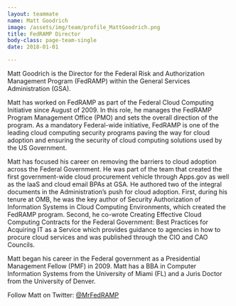 ```yaml
---
layout: teammate
name: Matt Goodrich
image: /assets/img/team/profile_MattGoodrich.png
title: FedRAMP Director
body-class: page-team-single
date: 2018-01-01

---
```

Matt Goodrich is the Director for the Federal Risk and Authorization Management Program (FedRAMP) within the General Services Administration (GSA).

Matt has worked on FedRAMP as part of the Federal Cloud Computing Initiative since August of 2009. In this role, he manages the FedRAMP Program Management Office (PMO) and sets the overall direction of the program. As a mandatory Federal-wide initiative, FedRAMP is one of the leading cloud computing security programs paving the way for cloud adoption and ensuring the security of cloud computing solutions used by the US Government.

Matt has focused his career on removing the barriers to cloud adoption across the Federal Government. He was part of the team that created the first government-wide cloud procurement vehicle through Apps.gov as well as the IaaS and cloud email BPAs at GSA. He authored two of the integral documents in the Administration’s push for cloud adoption. First, during his tenure at OMB, he was the key author of Security Authorization of Information Systems in Cloud Computing Environments, which created the FedRAMP program. Second, he co-wrote Creating Effective Cloud Computing Contracts for the Federal Government: Best Practices for Acquiring IT as a Service which provides guidance to agencies in how to procure cloud services and was published through the CIO and CAO Councils.

Matt began his career in the Federal government as a Presidential Management Fellow (PMF) in 2009. Matt has a BBA in Computer Information Systems from the University of Miami (FL) and a Juris Doctor from the University of Denver.

Follow Matt on Twitter: [@MrFedRAMP](http://twitter.com/MrFedRAMP)
